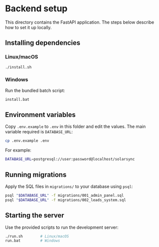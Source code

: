 # Backend setup

This directory contains the FastAPI application. The steps below describe how to
set it up locally.

## Installing dependencies

### Linux/macOS

```bash
./install.sh
```

### Windows

Run the bundled batch script:

```cmd
install.bat
```

## Environment variables

Copy `.env.example` to `.env` in this folder and edit the values. The main
variable required is `DATABASE_URL`:

```bash
cp .env.example .env
```

For example:

```bash
DATABASE_URL=postgresql://user:password@localhost/solarsync
```

## Running migrations

Apply the SQL files in `migrations/` to your database using `psql`:

```bash
psql "$DATABASE_URL" -f migrations/001_admin_panel.sql
psql "$DATABASE_URL" -f migrations/002_leads_system.sql
```

## Starting the server

Use the provided scripts to run the development server:

```bash
./run.sh        # Linux/macOS
run.bat         # Windows
```

